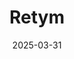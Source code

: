 ---  
layout: startup_page  
title: "Retym"  
id: "retym.com"  
permalink: "/retymretym.com03312025/"  
website: "https://www.retym.com/"  
funding_round: "Series D"  
funding_amount: "$75M"  
investors: "Spark Capital, Kleiner Perkins, Mayfield, Fidelity Investments"  
about: "Retym is a semiconductor company specializing in programmable coherent DSP (digital signal processing) solutions for cloud and AI infrastructure. Their technology enables faster and more efficient data transmission within and between AI data centers, addressing the growing demand for AI-driven network bandwidth. This improves performance and scale in AI infrastructure."  
markets: "Semiconductors, AI, Cloud Computing, Data Center Infrastructure"  
hq: "Cupertino, California, United States"  
founded_year: "2021"  
linkedin: "https://www.linkedin.com/company/retym"  
twitter: ""  
instagram: ""  
facebook: ""  
crunchbase: "https://www.crunchbase.com/organization/retym"  
pitchbook: "https://pitchbook.com/profiles/company/522982-45"  

date_display: "31-Mar-2025"  
date: "2025-03-31"

# SEO Optimization  
meta_title: "Retym - Series D Funding ($75M)"  
meta_description: "Retym, Retym is a semiconductor company specializing in programmable coherent DSP (digital signal processing) solutions for cloud and AI infrastructure. Thei..."  
meta_keywords: "Retym, Semiconductors, AI, Cloud Computing, Data Center Infrastructure, Series D funding"  
canonical_url: "https://startup.projectstartups.com/retymretym.com03312025/"  
---